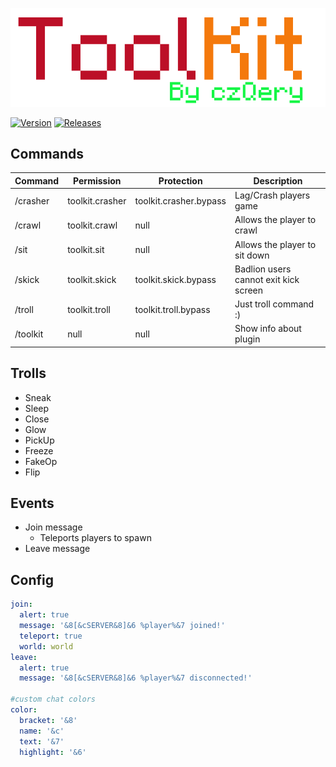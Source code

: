 <p align="center">
    <img src="https://github.com/czQery/ToolKit/blob/master/banner.png?raw=true">
</p>

[![Version](https://img.shields.io/badge/version-v2.2-informational.svg)](https://github.com/czQery/ToolKit/releases)
[![Releases](https://img.shields.io/badge/download-1.16.1-brightgreen.svg)](https://github.com/czQery/ToolKit/releases/download/v2.2/ToolKit.jar)

## Commands
| Command           | Permission            | Protection                | Description                           |
| ----------------- | --------------------- | ------------------------- | ------------------------------------- |
| /crasher          | toolkit.crasher       | toolkit.crasher.bypass    | Lag/Crash players game                |
| /crawl            | toolkit.crawl         | null                      | Allows the player to crawl            |
| /sit              | toolkit.sit           | null                      | Allows the player to sit down         |
| /skick            | toolkit.skick         | toolkit.skick.bypass      | Badlion users cannot exit kick screen |
| /troll            | toolkit.troll         | toolkit.troll.bypass      | Just troll command :)                 |
| /toolkit          | null                  | null                      | Show info about plugin                |

## Trolls
- Sneak
- Sleep
- Close
- Glow
- PickUp
- Freeze
- FakeOp
- Flip

## Events
- Join message
  - Teleports players to spawn
- Leave message

## Config
```yml
join:
  alert: true
  message: '&8[&cSERVER&8]&6 %player%&7 joined!'
  teleport: true
  world: world
leave:
  alert: true
  message: '&8[&cSERVER&8]&6 %player%&7 disconnected!'

#custom chat colors
color:
  bracket: '&8'
  name: '&c'
  text: '&7'
  highlight: '&6'
```
